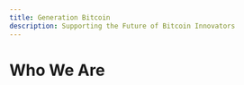```yaml
---
title: Generation Bitcoin
description: Supporting the Future of Bitcoin Innovators
---
```


# Who We Are
